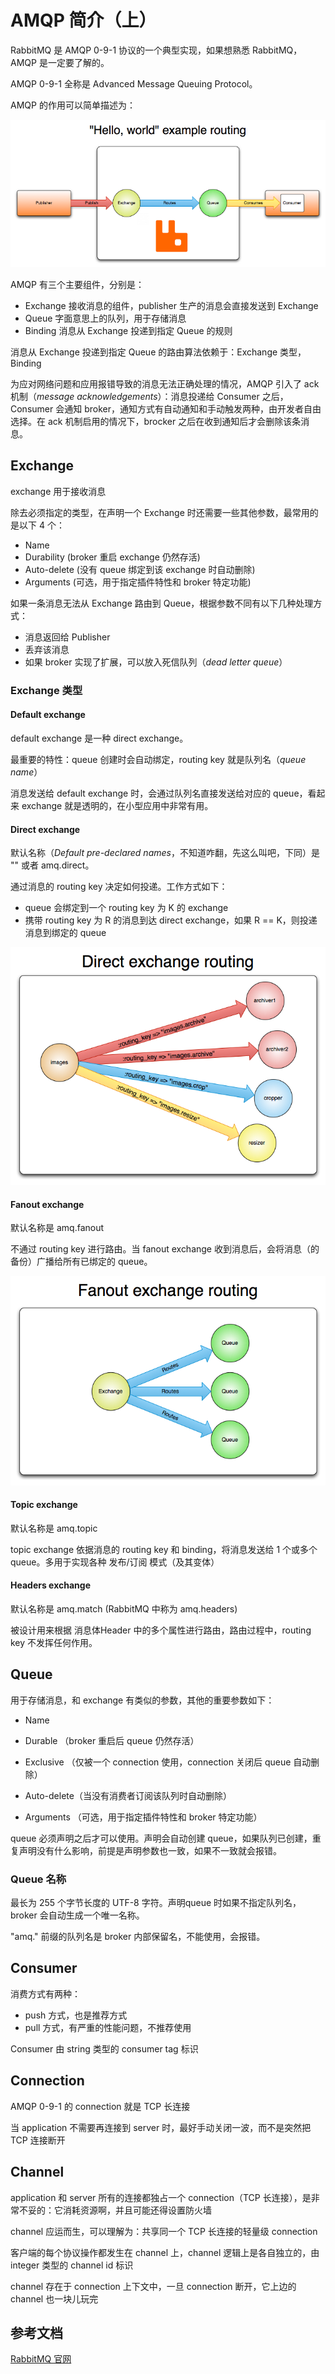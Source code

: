 # AMQP 简介（上）

RabbitMQ 是 AMQP 0-9-1 协议的一个典型实现，如果想熟悉 RabbitMQ，AMQP 是一定要了解的。<br>

AMQP 0-9-1 全称是 Advanced Message Queuing Protocol。<br>

AMQP 的作用可以简单描述为：

![](./img/hello-world-example-routing.png)

AMQP 有三个主要组件，分别是：

* Exchange  接收消息的组件，publisher 生产的消息会直接发送到 Exchange
* Queue  字面意思上的队列，用于存储消息
* Binding  消息从 Exchange 投递到指定 Queue 的规则

消息从 Exchange 投递到指定 Queue 的路由算法依赖于：Exchange 类型，Binding<br>

为应对网络问题和应用报错导致的消息无法正确处理的情况，AMQP 引入了 ack 机制（*message acknowledgements*）：消息投递给 Consumer 之后，Consumer 会通知 broker，通知方式有自动通知和手动触发两种，由开发者自由选择。在 ack 机制启用的情况下，brocker 之后在收到通知后才会删除该条消息。<br>

## Exchange

exchange 用于接收消息<br>

除去必须指定的类型，在声明一个 Exchange 时还需要一些其他参数，最常用的是以下 4 个：

* Name
* Durability (broker 重启 exchange 仍然存活)
* Auto-delete (没有 queue 绑定到该 exchange 时自动删除)
* Arguments (可选，用于指定插件特性和 broker 特定功能)

如果一条消息无法从 Exchange 路由到 Queue，根据参数不同有以下几种处理方式：

* 消息返回给 Publisher
* 丢弃该消息
* 如果 broker 实现了扩展，可以放入死信队列（*dead letter queue*）

### Exchange 类型

#### Default exchange

default exchange 是一种 direct exchange。<br>

最重要的特性：queue 创建时会自动绑定，routing key 就是队列名（*queue name*）<br>

消息发送给 default exchange 时，会通过队列名直接发送给对应的 queue，看起来 exchange 就是透明的，在小型应用中非常有用。<br>

#### Direct exchange

默认名称（*Default pre-declared names*，不知道咋翻，先这么叫吧，下同）是 "" 或者 amq.direct。<br>

通过消息的 routing key 决定如何投递。工作方式如下：

* queue 会绑定到一个 routing key 为 K 的 exchange
* 携带 routing key 为 R 的消息到达 direct exchange，如果 R == K，则投递消息到绑定的 queue

![](./img/exchange-direct.png)

#### Fanout exchange

默认名称是 amq.fanout <br>

不通过 routing key 进行路由。当 fanout exchange 收到消息后，会将消息（的备份）广播给所有已绑定的 queue。

![](./img/exchange-fanout.png)

#### Topic exchange

默认名称是 amq.topic <br>

topic exchange 依据消息的 routing key 和 binding，将消息发送给 1 个或多个 queue。多用于实现各种 发布/订阅 模式（及其变体）

#### Headers exchange

默认名称是 amq.match (RabbitMQ 中称为 amq.headers) <br>

被设计用来根据 消息体Header 中的多个属性进行路由，路由过程中，routing key 不发挥任何作用。

## Queue

用于存储消息，和 exchange 有类似的参数，其他的重要参数如下：

* Name

* Durable （broker 重启后 queue 仍然存活）

* Exclusive （仅被一个 connection 使用，connection 关闭后 queue 自动删除）

* Auto-delete（当没有消费者订阅该队列时自动删除）

* Arguments （可选，用于指定插件特性和 broker 特定功能）

queue 必须声明之后才可以使用。声明会自动创建 queue，如果队列已创建，重复声明没有什么影响，前提是声明参数也一致，如果不一致就会报错。

### Queue 名称

最长为 255 个字节长度的 UTF-8 字符。声明queue 时如果不指定队列名，broker 会自动生成一个唯一名称。<br>

"amq." 前缀的队列名是 broker 内部保留名，不能使用，会报错。

## Consumer

消费方式有两种：

* push 方式，也是推荐方式
* pull 方式，有严重的性能问题，不推荐使用

Consumer 由 string 类型的 consumer tag 标识

## Connection

AMQP 0-9-1 的 connection 就是 TCP 长连接<br>

当 application 不需要再连接到 server 时，最好手动关闭一波，而不是突然把 TCP 连接断开

## Channel

application 和 server 所有的连接都独占一个 connection（TCP 长连接），是非常不妥的：它消耗资源啊，并且可能还得设置防火墙<br>

channel 应运而生，可以理解为：共享同一个 TCP 长连接的轻量级 connection<br>

客户端的每个协议操作都发生在 channel 上，channel 逻辑上是各自独立的，由 integer 类型的 channel id 标识<br>

channel 存在于 connection 上下文中，一旦 connection 断开，它上边的 channel 也一块儿玩完

## 参考文档

[RabbitMQ 官网](https://www.rabbitmq.com/tutorials/amqp-concepts.html)